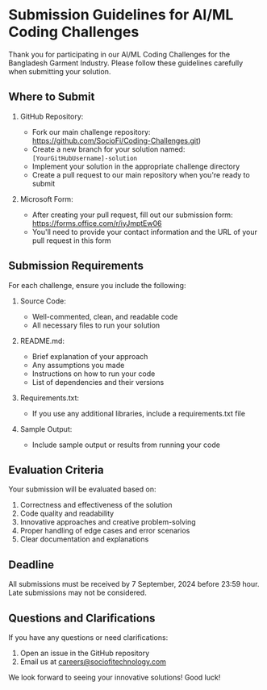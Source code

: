# Submission Guidelines for AI/ML Coding Challenges

Thank you for participating in our AI/ML Coding Challenges for the Bangladesh Garment Industry. Please follow these guidelines carefully when submitting your solution.

## Where to Submit

1. GitHub Repository:
   - Fork our main challenge repository: https://github.com/SocioFi/Coding-Challenges.git)
   - Create a new branch for your solution named: `[YourGitHubUsername]-solution`
   - Implement your solution in the appropriate challenge directory
   - Create a pull request to our main repository when you're ready to submit

2. Microsoft Form:
   - After creating your pull request, fill out our submission form: https://forms.office.com/r/iyJmptEw06
   - You'll need to provide your contact information and the URL of your pull request in this form

## Submission Requirements

For each challenge, ensure you include the following:

1. Source Code:
   - Well-commented, clean, and readable code
   - All necessary files to run your solution

2. README.md:
   - Brief explanation of your approach
   - Any assumptions you made
   - Instructions on how to run your code
   - List of dependencies and their versions

3. Requirements.txt:
   - If you use any additional libraries, include a requirements.txt file

4. Sample Output:
   - Include sample output or results from running your code

## Evaluation Criteria

Your submission will be evaluated based on:
1. Correctness and effectiveness of the solution
2. Code quality and readability
3. Innovative approaches and creative problem-solving
4. Proper handling of edge cases and error scenarios
5. Clear documentation and explanations

## Deadline

All submissions must be received by 7 September, 2024 before 23:59 hour. Late submissions may not be considered.

## Questions and Clarifications

If you have any questions or need clarifications:
1. Open an issue in the GitHub repository
2. Email us at careers@sociofitechnology.com

We look forward to seeing your innovative solutions! Good luck!
